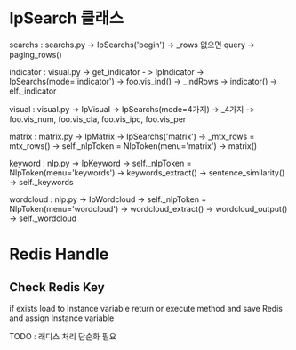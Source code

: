 # IpSearch 클래스

searchs : searchs.py -> IpSearchs('begin') -> \_rows 없으면 query -> paging_rows()

indicator : visual.py -> get_indicator - > IpIndicator -> IpSearchs(mode='indicator') -> foo.vis_ind() -> \_indRows -> indicator() -> elf.\_indicator

visual : visual.py -> IpVisual -> IpSearchs(mode=4가지) -> \_4가지 -> foo.vis_num, foo.vis_cla, foo.vis_ipc, foo.vis_per

matrix : matrix.py -> IpMatrix -> IpSearchs('matrix') -> \_mtx_rows = mtx_rows() -> self.\_nlpToken = NlpToken(menu='matrix') -> matrix()

keyword : nlp.py -> IpKeyword -> self.\_nlpToken = NlpToken(menu='keywords') -> keywords_extract() -> sentence_similarity() -> self.\_keywords

wordcloud : nlp.py -> IpWordcloud -> self.\_nlpToken = NlpToken(menu='wordcloud') -> wordcloud_extract() -> wordcloud_output() -> self.\_wordcloud

# Redis Handle

## Check Redis Key

if exists load to Instance variable return
or
execute method and save Redis and assign Instance variable

TODO : 래디스 처리 단순화 필요
